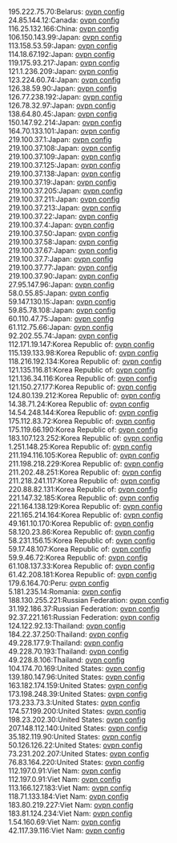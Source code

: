 195.222.75.70:Belarus: [ovpn config](vpn/195_222_75_70.ovpn)  
24.85.144.12:Canada: [ovpn config](vpn/24_85_144_12.ovpn)  
116.25.132.166:China: [ovpn config](vpn/116_25_132_166.ovpn)  
106.150.143.99:Japan: [ovpn config](vpn/106_150_143_99.ovpn)  
113.158.53.59:Japan: [ovpn config](vpn/113_158_53_59.ovpn)  
114.18.67.192:Japan: [ovpn config](vpn/114_18_67_192.ovpn)  
119.175.93.217:Japan: [ovpn config](vpn/119_175_93_217.ovpn)  
121.1.236.209:Japan: [ovpn config](vpn/121_1_236_209.ovpn)  
123.224.60.74:Japan: [ovpn config](vpn/123_224_60_74.ovpn)  
126.38.59.90:Japan: [ovpn config](vpn/126_38_59_90.ovpn)  
126.77.238.192:Japan: [ovpn config](vpn/126_77_238_192.ovpn)  
126.78.32.97:Japan: [ovpn config](vpn/126_78_32_97.ovpn)  
138.64.80.45:Japan: [ovpn config](vpn/138_64_80_45.ovpn)  
150.147.92.214:Japan: [ovpn config](vpn/150_147_92_214.ovpn)  
164.70.133.101:Japan: [ovpn config](vpn/164_70_133_101.ovpn)  
219.100.37.1:Japan: [ovpn config](vpn/219_100_37_1.ovpn)  
219.100.37.108:Japan: [ovpn config](vpn/219_100_37_108.ovpn)  
219.100.37.109:Japan: [ovpn config](vpn/219_100_37_109.ovpn)  
219.100.37.125:Japan: [ovpn config](vpn/219_100_37_125.ovpn)  
219.100.37.138:Japan: [ovpn config](vpn/219_100_37_138.ovpn)  
219.100.37.19:Japan: [ovpn config](vpn/219_100_37_19.ovpn)  
219.100.37.205:Japan: [ovpn config](vpn/219_100_37_205.ovpn)  
219.100.37.211:Japan: [ovpn config](vpn/219_100_37_211.ovpn)  
219.100.37.213:Japan: [ovpn config](vpn/219_100_37_213.ovpn)  
219.100.37.22:Japan: [ovpn config](vpn/219_100_37_22.ovpn)  
219.100.37.4:Japan: [ovpn config](vpn/219_100_37_4.ovpn)  
219.100.37.50:Japan: [ovpn config](vpn/219_100_37_50.ovpn)  
219.100.37.58:Japan: [ovpn config](vpn/219_100_37_58.ovpn)  
219.100.37.67:Japan: [ovpn config](vpn/219_100_37_67.ovpn)  
219.100.37.7:Japan: [ovpn config](vpn/219_100_37_7.ovpn)  
219.100.37.77:Japan: [ovpn config](vpn/219_100_37_77.ovpn)  
219.100.37.90:Japan: [ovpn config](vpn/219_100_37_90.ovpn)  
27.95.147.96:Japan: [ovpn config](vpn/27_95_147_96.ovpn)  
58.0.55.85:Japan: [ovpn config](vpn/58_0_55_85.ovpn)  
59.147.130.15:Japan: [ovpn config](vpn/59_147_130_15.ovpn)  
59.85.78.108:Japan: [ovpn config](vpn/59_85_78_108.ovpn)  
60.110.47.75:Japan: [ovpn config](vpn/60_110_47_75.ovpn)  
61.112.75.66:Japan: [ovpn config](vpn/61_112_75_66.ovpn)  
92.202.55.74:Japan: [ovpn config](vpn/92_202_55_74.ovpn)  
112.171.19.147:Korea Republic of: [ovpn config](vpn/112_171_19_147.ovpn)  
115.139.133.98:Korea Republic of: [ovpn config](vpn/115_139_133_98.ovpn)  
118.216.192.134:Korea Republic of: [ovpn config](vpn/118_216_192_134.ovpn)  
121.135.116.81:Korea Republic of: [ovpn config](vpn/121_135_116_81.ovpn)  
121.136.34.116:Korea Republic of: [ovpn config](vpn/121_136_34_116.ovpn)  
121.150.27.177:Korea Republic of: [ovpn config](vpn/121_150_27_177.ovpn)  
124.80.139.212:Korea Republic of: [ovpn config](vpn/124_80_139_212.ovpn)  
14.38.71.24:Korea Republic of: [ovpn config](vpn/14_38_71_24.ovpn)  
14.54.248.144:Korea Republic of: [ovpn config](vpn/14_54_248_144.ovpn)  
175.112.83.72:Korea Republic of: [ovpn config](vpn/175_112_83_72.ovpn)  
175.119.66.190:Korea Republic of: [ovpn config](vpn/175_119_66_190.ovpn)  
183.107.123.252:Korea Republic of: [ovpn config](vpn/183_107_123_252.ovpn)  
1.251.148.25:Korea Republic of: [ovpn config](vpn/1_251_148_25.ovpn)  
211.194.116.105:Korea Republic of: [ovpn config](vpn/211_194_116_105.ovpn)  
211.198.218.229:Korea Republic of: [ovpn config](vpn/211_198_218_229.ovpn)  
211.202.48.251:Korea Republic of: [ovpn config](vpn/211_202_48_251.ovpn)  
211.218.241.117:Korea Republic of: [ovpn config](vpn/211_218_241_117.ovpn)  
220.88.82.131:Korea Republic of: [ovpn config](vpn/220_88_82_131.ovpn)  
221.147.32.185:Korea Republic of: [ovpn config](vpn/221_147_32_185.ovpn)  
221.164.138.129:Korea Republic of: [ovpn config](vpn/221_164_138_129.ovpn)  
221.165.214.164:Korea Republic of: [ovpn config](vpn/221_165_214_164.ovpn)  
49.161.10.170:Korea Republic of: [ovpn config](vpn/49_161_10_170.ovpn)  
58.120.23.86:Korea Republic of: [ovpn config](vpn/58_120_23_86.ovpn)  
58.231.156.15:Korea Republic of: [ovpn config](vpn/58_231_156_15.ovpn)  
59.17.48.107:Korea Republic of: [ovpn config](vpn/59_17_48_107.ovpn)  
59.9.46.72:Korea Republic of: [ovpn config](vpn/59_9_46_72.ovpn)  
61.108.137.33:Korea Republic of: [ovpn config](vpn/61_108_137_33.ovpn)  
61.42.208.181:Korea Republic of: [ovpn config](vpn/61_42_208_181.ovpn)  
179.6.164.70:Peru: [ovpn config](vpn/179_6_164_70.ovpn)  
5.181.235.14:Romania: [ovpn config](vpn/5_181_235_14.ovpn)  
188.130.255.221:Russian Federation: [ovpn config](vpn/188_130_255_221.ovpn)  
31.192.186.37:Russian Federation: [ovpn config](vpn/31_192_186_37.ovpn)  
92.37.221.161:Russian Federation: [ovpn config](vpn/92_37_221_161.ovpn)  
124.122.92.13:Thailand: [ovpn config](vpn/124_122_92_13.ovpn)  
184.22.37.250:Thailand: [ovpn config](vpn/184_22_37_250.ovpn)  
49.228.177.9:Thailand: [ovpn config](vpn/49_228_177_9.ovpn)  
49.228.70.193:Thailand: [ovpn config](vpn/49_228_70_193.ovpn)  
49.228.8.106:Thailand: [ovpn config](vpn/49_228_8_106.ovpn)  
104.174.70.169:United States: [ovpn config](vpn/104_174_70_169.ovpn)  
139.180.147.96:United States: [ovpn config](vpn/139_180_147_96.ovpn)  
163.182.174.159:United States: [ovpn config](vpn/163_182_174_159.ovpn)  
173.198.248.39:United States: [ovpn config](vpn/173_198_248_39.ovpn)  
173.233.73.3:United States: [ovpn config](vpn/173_233_73_3.ovpn)  
174.57.199.200:United States: [ovpn config](vpn/174_57_199_200.ovpn)  
198.23.202.30:United States: [ovpn config](vpn/198_23_202_30.ovpn)  
207.148.112.140:United States: [ovpn config](vpn/207_148_112_140.ovpn)  
35.182.119.90:United States: [ovpn config](vpn/35_182_119_90.ovpn)  
50.126.126.22:United States: [ovpn config](vpn/50_126_126_22.ovpn)  
73.231.202.207:United States: [ovpn config](vpn/73_231_202_207.ovpn)  
76.83.164.220:United States: [ovpn config](vpn/76_83_164_220.ovpn)  
112.197.0.91:Viet Nam: [ovpn config](vpn/112_197_0_91.ovpn)  
112.197.0.91:Viet Nam: [ovpn config](vpn/112_197_0_91.ovpn)  
113.166.127.183:Viet Nam: [ovpn config](vpn/113_166_127_183.ovpn)  
118.71.133.184:Viet Nam: [ovpn config](vpn/118_71_133_184.ovpn)  
183.80.219.227:Viet Nam: [ovpn config](vpn/183_80_219_227.ovpn)  
183.81.124.234:Viet Nam: [ovpn config](vpn/183_81_124_234.ovpn)  
1.54.160.69:Viet Nam: [ovpn config](vpn/1_54_160_69.ovpn)  
42.117.39.116:Viet Nam: [ovpn config](vpn/42_117_39_116.ovpn)  
